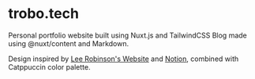 # trobo.tech

Personal portfolio website built using Nuxt.js and TailwindCSS
Blog made using @nuxt/content and Markdown.

Design inspired by [Lee Robinson's Website](https://leerob.io) and [Notion](https://notion.so), combined with Catppuccin color palette.

